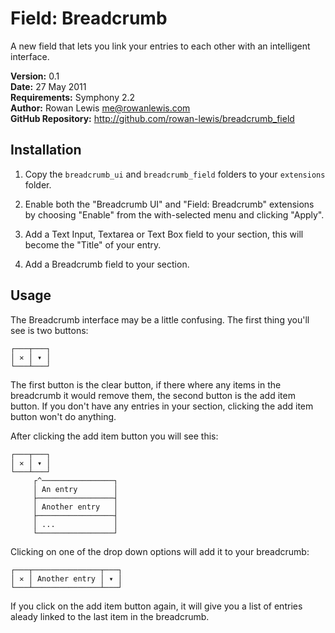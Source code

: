 # Field: Breadcrumb

A new field that lets you link your entries to each other with an intelligent interface.

__Version:__ 0.1  
__Date:__ 27 May 2011  
__Requirements:__ Symphony 2.2  
__Author:__ Rowan Lewis <me@rowanlewis.com>  
__GitHub Repository:__ <http://github.com/rowan-lewis/breadcrumb_field>  


## Installation

1. Copy the `breadcrumb_ui` and `breadcrumb_field` folders to your `extensions` folder.

2. Enable both the "Breadcrumb UI" and "Field: Breadcrumb" extensions by choosing "Enable" from the with-selected menu and clicking "Apply".

3. Add a Text Input, Textarea or Text Box field to your section, this will become the "Title" of your entry.

4. Add a Breadcrumb field to your section.


## Usage

The Breadcrumb interface may be a little confusing. The first thing you'll see is two buttons:

    ┌───┬───┐
    │ ✕ │ ▾ │
    └───┴───┘

The first button is the clear button, if there where any items in the breadcrumb it would remove them, the second button is the add item button. If you don't have any entries in your section, clicking the add item button won't do anything.

After clicking the add item button you will see this:

    ┌───┬───┐
    │ ✕ │ ▾ │
    └───┴───┘
         ┌^────────────────┐
         │ An entry        │
         ├─────────────────┤
         │ Another entry   │
         ├─────────────────┤
         │ ...             │
         └─────────────────┘

Clicking on one of the drop down options will add it to your breadcrumb:

    ┌───┬───────────────┬───┐
    │ ✕ │ Another entry │ ▾ │
    └───┴───────────────┴───┘

If you click on the add item button again, it will give you a list of entries aleady linked to the last item in the breadcrumb.